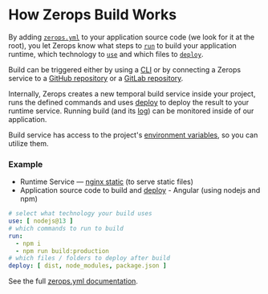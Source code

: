 # How Zerops Build Works

By adding [`zerops.yml`](/documentation/build/build-config.html) to your application source code (we look for it at the root), you let Zerops know what steps to [`run`](/documentation/build/build-config.html#run) to build your application runtime, which technology to [`use`](/documentation/build/build-config.html#uses) and which files to [`deploy`](/documentation/build/build-config.html#deploy).

Build can be triggered either by using a [CLI](/documentation/cli/installation-authorization.html) or by connecting a Zerops service to a [GitHub repository](/documentation/github/github-integration.html) or a [GitLab repository](/documentation/gitlab/gitlab-integration.html).

Internally, Zerops creates a new temporal build service inside your project, runs the defined commands and uses [deploy](/documentation/deploy/how-deploy-works.html) to deploy the result to your runtime service. Running build (and its [log](/documentation/zerops-logs/build-logs.html)) can be monitored inside of our application.

Build service has access to the project's [environment variables](/documentation/environment-variables/how-to-access.html), so you can utilize them.

### Example

- Runtime Service — [nginx static](/documentation/services/static-server.html) (to serve static files)
- Application source code to build and [deploy](/documentation/deploy/how-deploy-works.html) - Angular (using nodejs and npm)

```yaml
# select what technology your build uses
use: [ nodejs@13 ]
# which commands to run to build
run:
  - npm i
  - npm run build:production
# which files / folders to deploy after build
deploy: [ dist, node_modules, package.json ]
```


See the full [zerops.yml documentation](/documentation/build/build-config.html).
